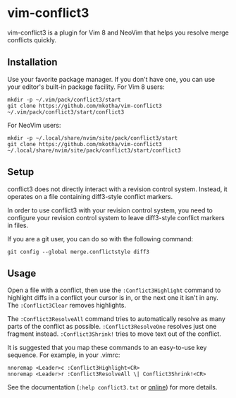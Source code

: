 vim-conflict3
=============

vim-conflict3 is a plugin for Vim 8 and NeoVim that helps you resolve merge
conflicts quickly.

## Installation

Use your favorite package manager. If you don't have one, you can use your
editor's built-in package facility. For Vim 8 users:

```
mkdir -p ~/.vim/pack/conflict3/start
git clone https://github.com/mkotha/vim-conflict3 ~/.vim/pack/conflict3/start/conflict3
```

For NeoVim users:

```
mkdir -p ~/.local/share/nvim/site/pack/conflict3/start
git clone https://github.com/mkotha/vim-conflict3 ~/.local/share/nvim/site/pack/conflict3/start/conflict3
```

## Setup

conflict3 does not directly interact with a revision control system. Instead,
it operates on a file containing diff3-style conflict markers.

In order to use conflict3 with your revision control system,  you need to
configure your revision control system to leave diff3-style conflict markers in
files.

If you are a git user, you can do so with the following command:

```
git config --global merge.conflictstyle diff3
```

## Usage

Open a file with a conflict, then use the `:Conflict3Highlight` command to
highlight diffs in a conflict your cursor is in, or the next one it isn't in
any. The `:Conflict3Clear` removes highlights.

The `:Conflict3ResolveAll` command tries to automatically resolve as many parts
of the conflict as possible. `:Conflict3ResolveOne` resolves just one fragment
instead. `:Conflict3Shrink!` tries to move text out of the conflict.

It is suggested that you map these commands to an easy-to-use key sequence. For
example, in your .vimrc:

```
nnoremap <Leader>c :Conflict3Highlight<CR>
nnoremap <Leader>r :Conflict3ResolveAll \| Conflict3Shrink!<CR>
```

See the documentation (`:help conflict3.txt` or
[online](https://github.com/mkotha/conflict3/blob/master/doc/conflict3.txt)) for
more details.
